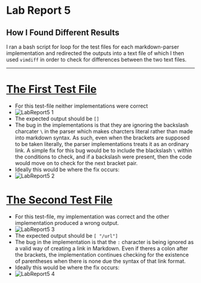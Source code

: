 # Lab Report 5
## How I Found Different Results

I ran a bash script for loop for the test files for each markdown-parser implementation and redirected the outputs into a text file of which I then used `vimdiff` in order to check for differences between the two text files.

---
# [The First Test File](https://github.com/nidhidhamnani/markdown-parser/blob/main/test-files/14.md)

* For this test-file neither implementations were correct
* ![LabReport5 1](https://user-images.githubusercontent.com/103228609/172095150-9e0a1860-b524-46fd-81ae-47646499cba1.png)
* The expected output should be `[]`
* The bug in the implementations is that they are ignoring the backslash charcater `\` in the parser which makes charcters literal rather than made into markdown syntax. As such, even when the brackets are supposed to be taken literally, the parser implementations treats it as an ordinary link. A simple fix for this bug would be to include the blackslash `\` within the conditions to check, and if a backslash were present, then the code would move on to check for the next bracket pair.
* Ideally this would be where the fix occurs:
* ![LabReport5 2](https://user-images.githubusercontent.com/103228609/172095845-e3ad7b48-170a-4f3d-9f71-be9c608da488.png)

# [The Second Test File](https://github.com/nidhidhamnani/markdown-parser/blob/main/test-files/192.md?plain=1)

* For this test-file, my implementation was correct and the other implementation produced a wrong output.
* ![LabReport5 3](https://user-images.githubusercontent.com/103228609/172096410-b2c3f86a-0b8b-4248-9e6f-532e3627caaa.png)
* The expected output should be `[ "/url"]`
* The bug in the implementation is that the `:` character is being ignored as a valid way of creating a link in Markdown. Even if theres a colon after the brackets, the implementation continues checking for the existence of parentheses when there is none due the syntax of that link format.
* Ideally this would be where the fix occurs:
* ![LabReport5 4](https://user-images.githubusercontent.com/103228609/172103379-eb683a57-1409-4689-81b2-2df3c03deeb5.png)
 
